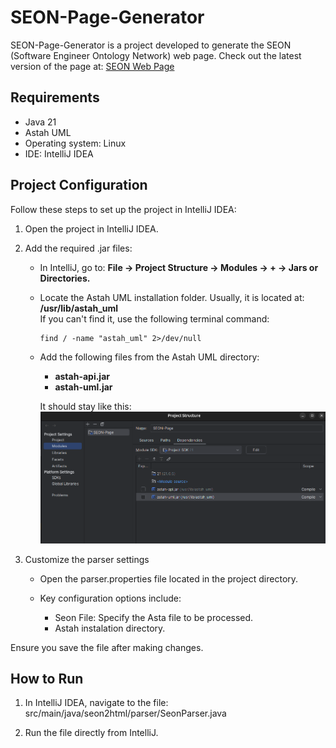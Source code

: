 
# SEON-Page-Generator

SEON-Page-Generator is a project developed to generate the SEON (Software Engineer Ontology Network) web page. Check out the latest version of the page at: [SEON Web Page](https://dev.nemo.inf.ufes.br/seon/)


## Requirements

* Java 21
* Astah UML
* Operating system: Linux
* IDE: IntelliJ IDEA

## Project Configuration

Follow these steps to set up the project in IntelliJ IDEA:

1. Open the project in IntelliJ IDEA.

2. Add the required .jar files:

    * In IntelliJ, go to:
**File -> Project Structure -> Modules -> + -> Jars or Directories.**

    * Locate the Astah UML installation folder. Usually, it is located at: **/usr/lib/astah_uml**  
If you can't find it, use the following terminal command:

        ```
        find / -name "astah_uml" 2>/dev/null
        ```

    * Add the following files from the Astah UML directory:       
        * **astah-api.jar**  
        * **astah-uml.jar**
      
        It should stay like this:
![Image](image.png)


3. Customize the parser settings
    * Open the parser.properties file located in the project directory.

    * Key configuration options include:

      * Seon File: Specify the Asta file to be processed.
      * Astah instalation directory.

Ensure you save the file after making changes.

## How to Run

1. In IntelliJ IDEA, navigate to the file:
src/main/java/seon2html/parser/SeonParser.java

2. Run the file directly from IntelliJ.
